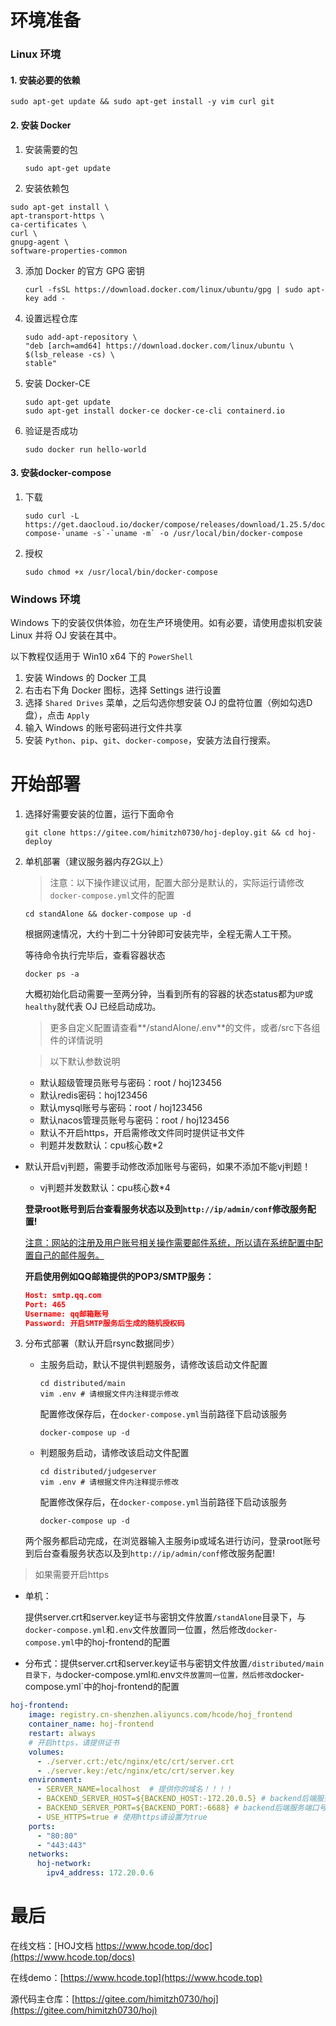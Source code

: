 # 环境准备

### Linux 环境

#### 1. 安装必要的依赖

```shell
sudo apt-get update && sudo apt-get install -y vim curl git
```

#### 2. 安装 Docker

1. 安装需要的包

   ```shell
   sudo apt-get update
   ```

2.  安装依赖包

   ```shell
   sudo apt-get install \
   apt-transport-https \
   ca-certificates \
   curl \
   gnupg-agent \
   software-properties-common
   ```

3. 添加 Docker 的官方 GPG 密钥

   ```shell
   curl -fsSL https://download.docker.com/linux/ubuntu/gpg | sudo apt-key add -
   ```

4. 设置远程仓库

   ```shell
   sudo add-apt-repository \
   "deb [arch=amd64] https://download.docker.com/linux/ubuntu \
   $(lsb_release -cs) \
   stable"
   ```

5. 安装 Docker-CE

   ```shell
   sudo apt-get update
   sudo apt-get install docker-ce docker-ce-cli containerd.io
   ```

6. 验证是否成功

   ```shell
   sudo docker run hello-world
   ```

#### 3.  安装docker-compose

1. 下载

   ```shell
   sudo curl -L https://get.daocloud.io/docker/compose/releases/download/1.25.5/docker-compose-`uname -s`-`uname -m` -o /usr/local/bin/docker-compose
   ```

2. 授权

   ```shell
   sudo chmod +x /usr/local/bin/docker-compose
   ```

### Windows 环境

Windows 下的安装仅供体验，勿在生产环境使用。如有必要，请使用虚拟机安装 Linux 并将 OJ 安装在其中。

以下教程仅适用于 Win10 x64 下的 `PowerShell`

1. 安装 Windows 的 Docker 工具
2. 右击右下角 Docker 图标，选择 Settings 进行设置
3. 选择 `Shared Drives` 菜单，之后勾选你想安装 OJ 的盘符位置（例如勾选D盘），点击 `Apply`
4. 输入 Windows 的账号密码进行文件共享
5. 安装 `Python`、`pip`、`git`、`docker-compose`，安装方法自行搜索。



# 开始部署

1. 选择好需要安装的位置，运行下面命令

   ```shell
   git clone https://gitee.com/himitzh0730/hoj-deploy.git && cd hoj-deploy
   ```

2. 单机部署（建议服务器内存2G以上）

   > 注意：以下操作建议试用，配置大部分是默认的，实际运行请修改`docker-compose.yml`文件的配置

   ```shell
   cd standAlone && docker-compose up -d
   ```

   根据网速情况，大约十到二十分钟即可安装完毕，全程无需人工干预。

   等待命令执行完毕后，查看容器状态

   ```shell
   docker ps -a
   ```

   大概初始化启动需要一至两分钟，当看到所有的容器的状态status都为`UP`或`healthy`就代表 OJ 已经启动成功。

   > 更多自定义配置请查看**/standAlone/.env**的文件，或者/src下各组件的详情说明

   > 以下默认参数说明
   
   - 默认超级管理员账号与密码：root / hoj123456
   - 默认redis密码：hoj123456
   - 默认mysql账号与密码：root / hoj123456
   - 默认nacos管理员账号与密码：root / hoj123456
   - 默认不开启https，开启需修改文件同时提供证书文件
   - 判题并发数默认：cpu核心数*2
- 默认开启vj判题，需要手动修改添加账号与密码，如果不添加不能vj判题！
   - vj判题并发数默认：cpu核心数*4

   **登录root账号到后台查看服务状态以及到`http://ip/admin/conf`修改服务配置!**

   <u>注意：网站的注册及用户账号相关操作需要邮件系统，所以请在系统配置中配置自己的邮件服务。</u>
   
   **开启使用例如QQ邮箱提供的POP3/SMTP服务：**
   
   ```json
   Host: smtp.qq.com
   Port: 465
   Username: qq邮箱账号
   Password: 开启SMTP服务后生成的随机授权码
   ```

3. 分布式部署（默认开启rsync数据同步）

   - 主服务启动，默认不提供判题服务，请修改该启动文件配置

     ```shell
     cd distributed/main
     vim .env # 请根据文件内注释提示修改
     ```

     配置修改保存后，在`docker-compose.yml`当前路径下启动该服务

     ```shell
     docker-compose up -d
     ```

   - 判题服务启动，请修改该启动文件配置

     ```shell
     cd distributed/judgeserver
     vim .env # 请根据文件内注释提示修改
     ```

     配置修改保存后，在`docker-compose.yml`当前路径下启动该服务

     ```shell
     docker-compose up -d
     ```

   两个服务都启动完成，在浏览器输入主服务ip或域名进行访问，登录root账号到后台查看服务状态以及到`http://ip/admin/conf`修改服务配置!


> 如果需要开启https

- 单机：

  提供server.crt和server.key证书与密钥文件放置`/standAlone`目录下，与`docker-compose.yml`和`.env`文件放置同一位置，然后修改`docker-compose.yml`中的hoj-frontend的配置

- 分布式：提供server.crt和server.key证书与密钥文件放置`/distributed/main目录下，与`docker-compose.yml`和`.env`文件放置同一位置，然后修改`docker-compose.yml`中的hoj-frontend的配置

```yaml
hoj-frontend:
    image: registry.cn-shenzhen.aliyuncs.com/hcode/hoj_frontend
    container_name: hoj-frontend
    restart: always
    # 开启https，请提供证书
    volumes:
      - ./server.crt:/etc/nginx/etc/crt/server.crt
      - ./server.key:/etc/nginx/etc/crt/server.key
    environment:
      - SERVER_NAME=localhost  # 提供你的域名！！！！
      - BACKEND_SERVER_HOST=${BACKEND_HOST:-172.20.0.5} # backend后端服务地址
      - BACKEND_SERVER_PORT=${BACKEND_PORT:-6688} # backend后端服务端口号
      - USE_HTTPS=true # 使用https请设置为true
    ports:
      - "80:80"
      - "443:443"
    networks:
      hoj-network:
        ipv4_address: 172.20.0.6
```



# 最后

在线文档：[HOJ文档 https://www.hcode.top/doc](https://www.hcode.top/docs)

在线demo：[https://www.hcode.top](https://www.hcode.top)

源代码主仓库：[https://gitee.com/himitzh0730/hoj](https://gitee.com/himitzh0730/hoj)